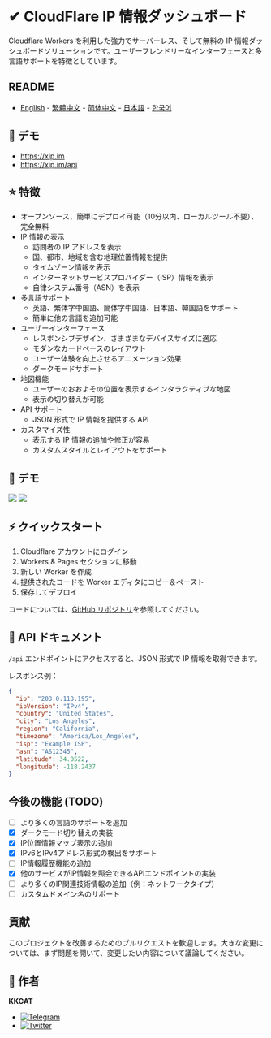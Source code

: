 # ✔ CloudFlare IP 情報ダッシュボード

Cloudflare Workers を利用した強力でサーバーレス、そして無料の IP 情報ダッシュボードソリューションです。ユーザーフレンドリーなインターフェースと多言語サポートを特徴としています。

## README

- [English](README.md) - [繁體中文](README_zh-TW.md) - [简体中文](README_zh-CN.md) - [日本語](README_ja.md) - [한국어](README_ko.md)

## 📱 デモ

- https://xip.im
- https://xip.im/api

## ⭐ 特徴

- オープンソース、簡単にデプロイ可能（10分以内、ローカルツール不要）、完全無料
- IP 情報の表示
  - 訪問者の IP アドレスを表示
  - 国、都市、地域を含む地理位置情報を提供
  - タイムゾーン情報を表示
  - インターネットサービスプロバイダー（ISP）情報を表示
  - 自律システム番号（ASN）を表示
- 多言語サポート
  - 英語、繁体字中国語、簡体字中国語、日本語、韓国語をサポート
  - 簡単に他の言語を追加可能
- ユーザーインターフェース
  - レスポンシブデザイン、さまざまなデバイスサイズに適応
  - モダンなカードベースのレイアウト
  - ユーザー体験を向上させるアニメーション効果
  - ダークモードサポート
- 地図機能
  - ユーザーのおおよその位置を表示するインタラクティブな地図
  - 表示の切り替えが可能
- API サポート
  - JSON 形式で IP 情報を提供する API
- カスタマイズ性
  - 表示する IP 情報の追加や修正が容易
  - カスタムスタイルとレイアウトをサポート

## 👀 デモ

![](https://raw.githubusercontent.com/KKKKKCAT/CF-IPInfo/main/img/CF-IPInfo-1.webp)
![](https://raw.githubusercontent.com/KKKKKCAT/CF-IPInfo/main/img/CF-IPInfo-2.webp)

## ⚡ クイックスタート

1. Cloudflare アカウントにログイン
2. Workers & Pages セクションに移動
3. 新しい Worker を作成
4. 提供されたコードを Worker エディタにコピー＆ペースト
5. 保存してデプロイ

コードについては、[GitHub リポジトリ](https://github.com/KKKKKCAT/CF-IPInfo/blob/main/CF-IPInfo.js)を参照してください。

## 📄 API ドキュメント

`/api` エンドポイントにアクセスすると、JSON 形式で IP 情報を取得できます。

レスポンス例：

```json
{
  "ip": "203.0.113.195",
  "ipVersion": "IPv4",
  "country": "United States",
  "city": "Los Angeles",
  "region": "California",
  "timezone": "America/Los_Angeles",
  "isp": "Example ISP",
  "asn": "AS12345",
  "latitude": 34.0522,
  "longitude": -118.2437
}
```

## 今後の機能 (TODO)

- [ ] より多くの言語のサポートを追加
- [x] ダークモード切り替えの実装
- [x] IP位置情報マップ表示の追加
- [x] IPv6とIPv4アドレス形式の検出をサポート
- [ ] IP情報履歴機能の追加
- [x] 他のサービスがIP情報を照会できるAPIエンドポイントの実装
- [ ] より多くのIP関連技術情報の追加（例：ネットワークタイプ）
- [ ] カスタムドメイン名のサポート

## 貢献

このプロジェクトを改善するためのプルリクエストを歓迎します。大きな変更については、まず問題を開いて、変更したい内容について議論してください。

## 👤 作者

**KKCAT**

- [![Telegram](https://img.shields.io/badge/-Telegram-2CA5E0?style=flat-square&logo=telegram&logoColor=white)](https://t.me/kkkkkcat)
- [![Twitter](https://img.shields.io/badge/Twitter-フォロー-1DA1F2?style=flat&logo=twitter)](https://x.com/kcat88888)
